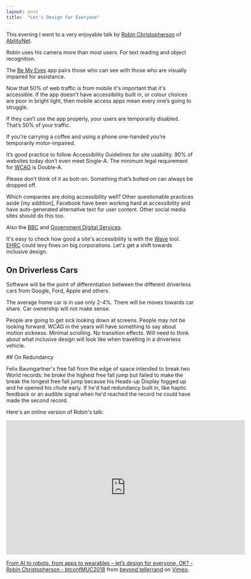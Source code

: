 ```yaml
---
layout: post
title:  "Let's Design for Everyone"
---
```

This evening I went to a very enjoyable talk by [Robin Christopherson](https://www.abilitynet.org.uk/robinchristopherson) of [AbilityNet](https://www.abilitynet.org.uk/). 

Robin uses his camera more than most users. For text reading and object recognition.

The [Be My Eyes](https://www.bemyeyes.com/) app pairs those who can see with those who are visually impaired for assistance.

Now that 50% of web traffic is from mobile it's important that it's accessible. If the app doesn’t have accessibility built in, or colour choices are poor in bright light, then mobile access apps mean every one’s going to struggle.

If they can’t use the app properly, your users are temporarily disabled. That’s 50% of your traffic.

If you're carrying a coffee and using a phone one-handed you’re temporarily motor-impaired. 

It’s good practice to follow Accessibility Guidelines for site usability. 90% of websites today don’t even meet Single-A. The minimum legal requirement for [WCAG](https://www.w3.org/WAI/standards-guidelines/wcag/) is Double-A.

Please don’t think of it as bolt-on. Something that’s bolted on can always be dropped off.

Which companies are doing accessibility well? Other questionable practices aside [my addition], Facebook have been working hard at accessibility and have auto-generated alternative text for user content. Other social media sites should do this too.

Also the [BBC](http://bbc.co.uk/) and [Government Digital Services](https://www.gov.uk/).

It's easy to check how good a site's accessibility is with the [Wave](https://wave.webaim.org/) tool. [EHRC](https://www.equalityhumanrights.com/en) could levy fines on big corporations. Let's get a shift towards inclusive design.

## On Driverless Cars

Software will be the point of differentiation between the different driverless cars from Google, Ford, Apple and others.

The average home car is in use only 2-4%. There will be moves towards car share. Car ownership will not make sense.

People are going to get sick looking down at screens. People may not be looking forward. WCAG in the years will have something to say about motion sickness. Minimal scrolling. No transition effects. Will need to think about what inclusive design will look like when travelling in a driverless vehicle.

## On Redundancy

Felix Baumgartner's free fall from the edge of space intended to break two World records: he broke the highest free fall jump but failed to make the break the longest free fall jump because his Heads-up Display fogged up and he opened his chute early. If he'd had redundancy built in, like haptic feedback or an audible signal when he'd reached the record he could have made the second record.

Here's an online version of Robin's talk:
<iframe src="https://player.vimeo.com/video/251338219" width="640" height="360" frameborder="0" webkitallowfullscreen mozallowfullscreen allowfullscreen></iframe>
<p><a href="https://vimeo.com/251338219">From AI to robots, from apps to wearables &ndash; let&rsquo;s design for everyone, OK? - Robin Christopherson - btconfMUC2018</a> from <a href="https://vimeo.com/beyondtellerrand">beyond tellerrand</a> on <a href="https://vimeo.com">Vimeo</a>.</p>
